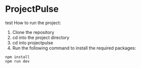 # ProjectPulse
test
How to run the project:
1. Clone the repository
2. cd into the project directory
3. cd into projectpulse
4. Run the following command to install the required packages:
```
npm install
npm run dev
```
